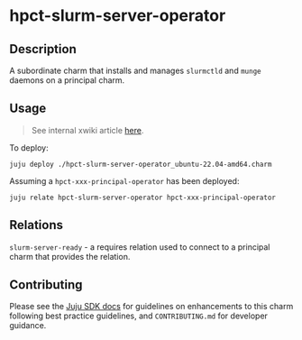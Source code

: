 # hpct-slurm-server-operator

## Description

A subordinate charm that installs and manages `slurmctld` and `munge` daemons on a principal charm.

## Usage

> See internal xwiki article [here](https://hpc4can.ddns.net/xwiki/bin/view/Users/nuccitheboss/Nucci's%20Howtos/Setup%20HPC%20cluster%20with%20hpct%20charms/).

To deploy:

```
juju deploy ./hpct-slurm-server-operator_ubuntu-22.04-amd64.charm
```

Assuming a `hpct-xxx-principal-operator` has been deployed:

```
juju relate hpct-slurm-server-operator hpct-xxx-principal-operator
```

## Relations

`slurm-server-ready` - a requires relation used to connect to a principal charm that provides the relation.

## Contributing

Please see the [Juju SDK docs](https://juju.is/docs/sdk) for guidelines
on enhancements to this charm following best practice guidelines, and
`CONTRIBUTING.md` for developer guidance.
